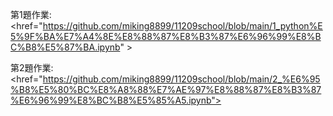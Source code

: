 第1題作業:<href="https://github.com/miking8899/11209school/blob/main/1_python%E5%9F%BA%E7%A4%8E%E8%88%87%E8%B3%87%E6%96%99%E8%BC%B8%E5%87%BA.ipynb" >

第2題作業:<href="https://github.com/miking8899/11209school/blob/main/2_%E6%95%B8%E5%80%BC%E8%A8%88%E7%AE%97%E8%88%87%E8%B3%87%E6%96%99%E8%BC%B8%E5%85%A5.ipynb">

